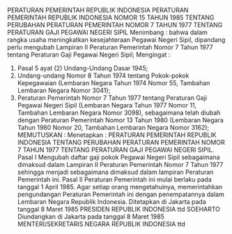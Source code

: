  PERATURAN PEMERINTAH REPUBLIK INDONESIA PERATURAN PEMERINTAH REPUBLIK INDONESIA NOMOR 15 TAHUN 1985 TENTANG PERUBAHAN PERATURAN PEMERINTAH NOMOR 7 TAHUN 1977 TENTANG PERATURAN GAJI PEGAWAI NEGERI SIPIL
Menimbang :
 bahwa dalam rangka usaha meningkatkan kesejahteraan Pegawai Negeri Sipil, dipandang perlu mengubah Lampiran II Peraturan Pemerintah Nomor 7 Tahun 1977 tentang Peraturan Gaji Pegawai Negeri Sipil;
Mengingat :

1. Pasal 5 ayat (2) Undang-Undang Dasar 1945;
2. Undang-undang Nomor 8 Tahun 1974 tentang Pokok-pokok Kepegawaian (Lembaran Negara Tahun 1974 Nomor 55, Tambahan Lembaran Negara Nomor 3041);
3. Peraturan Pemerintah Nomor 7 Tahun 1977 tentang Peraturan Gaji Pegawai Negeri Sipil (Lembaran Negara Tahun 1977 Nomor 11, Tambahan Lembaran Negara Nomor 3098), sebagaimana telah diubah dengan Peraturan Pemerintah Nomor 13 Tahun 1980 (Lembaran Negara Tahun 1980 Nomor 20, Tambahan Lembaran Negara Nomor 3162);
MEMUTUSKAN :
 Menetapkan : PERATURAN PEMERINTAH REPUBLIK INDONESIA TENTANG PERUBAHAN PERATURAN PEMERINTAH NOMOR 7 TAHUN 1977 TENTANG PERATURAN GAJI PEGAWAI NEGERI SIPIL.
Pasal I
Mengubah daftar gaji pokok Pegawai Negeri Sipil sebagaimana dimaksud dalam Lampiran II Peraturan Pemerintah Nomor 7 Tahun 1977 sehingga menjadi sebagaimana dimaksud dalam lampiran Peraturan Pemerintah ini.
Pasal II
Peraturan Pemerintah ini mulai berlaku pada tanggal 1 April 1985.
Agar setiap orang mengetahuinya, memerintahkan pengundangan Peraturan Pemerintah ini dengan penempatannya dalam Lembaran Negara Republik Indonesia. Ditetapkan di Jakarta pada tanggal 8 Maret 1985 PRESIDEN REPUBLIK INDONESIA ttd SOEHARTO Diundangkan di Jakarta pada tanggal 8 Maret 1985 MENTERI/SEKRETARIS NEGARA REPUBLIK INDONESIA ttd